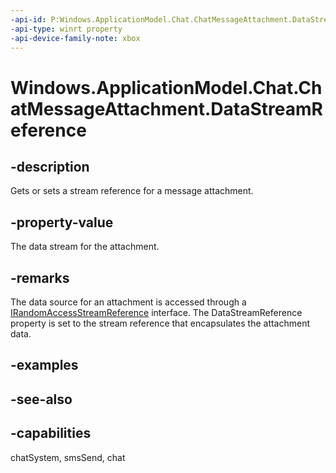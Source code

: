 ```yaml
---
-api-id: P:Windows.ApplicationModel.Chat.ChatMessageAttachment.DataStreamReference
-api-type: winrt property
-api-device-family-note: xbox
---
```


<!-- Property syntax
public Windows.Storage.Streams.IRandomAccessStreamReference DataStreamReference { get;  set; }
-->

# Windows.ApplicationModel.Chat.ChatMessageAttachment.DataStreamReference

## -description
Gets or sets a stream reference for a message attachment.

## -property-value
The data stream for the attachment.

## -remarks
The data source for an attachment is accessed through a [IRandomAccessStreamReference](../windows.storage.streams/irandomaccessstreamreference.md) interface. The DataStreamReference property is set to the stream reference that encapsulates the attachment data.

## -examples

## -see-also

## -capabilities
chatSystem, smsSend, chat
